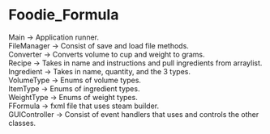 # Foodie_Formula

Main -> Application runner.<br>
FileManager -> Consist of save and load file methods.<br>
Converter -> Converts volume to cup and weight to grams.<br>
Recipe -> Takes in name and instructions and pull ingredients from arraylist.<br>
Ingredient -> Takes in name, quantity, and the 3 types.<br>
VolumeType -> Enums of volume types.<br>
ItemType -> Enums of ingredient types.<br>
WeightType -> Enums of weight types.<br>
FFormula -> fxml file that uses steam builder.<br>
GUIController -> Consist of event handlers that uses and controls the other classes.<br>

